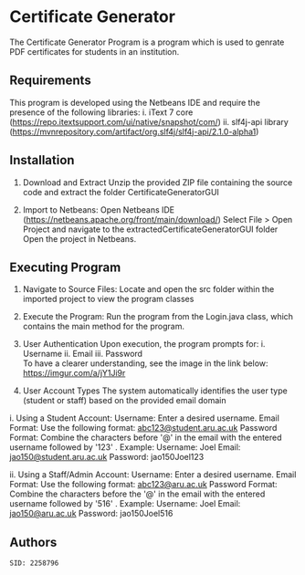# Certificate Generator 
 
The Certificate Generator Program is a program which is used to genrate PDF certificates for students in an institution. 


## Requirements

This program is developed using the Netbeans IDE and require the presence of the following libraries:
i.  iText 7 core (https://repo.itextsupport.com/ui/native/snapshot/com/)
ii. slf4j-api library (https://mvnrepository.com/artifact/org.slf4j/slf4j-api/2.1.0-alpha1)


## Installation

1. Download and Extract
        Unzip the provided ZIP file containing the source code and extract the folder CertificateGeneratorGUI

2. Import to Netbeans:
        Open Netbeans IDE (https://netbeans.apache.org/front/main/download/)
        Select File > Open Project and navigate to the extractedCertificateGeneratorGUI folder
        Open the project in Netbeans.


## Executing Program

1.  Navigate to Source Files:
        Locate and open the src folder within the imported project to view the program classes
2.  Execute the Program:
        Run the program from the Login.java class, which contains the main method for the program.
3.  User Authentication 
        Upon execution, the program prompts for:
        i.   Username
        ii.  Email
         iii. Password  
To have a clearer understanding, see the image in the link below: https://imgur.com/a/jY1Ji9r

4. User Account Types
 The system automatically identifies the user type (student or staff) based on the provided email domain
 
 i.  Using a Student Account: 
        Username: Enter a desired username.
        Email Format: Use the following format: abc123@student.aru.ac.uk 
        Password Format: Combine the characters before '@' in the email with the entered username followed by '123' .
        Example: 
        Username: Joel
        Email: jao150@student.aru.ac.uk
        Password: jao150Joel123

 ii. Using a Staff/Admin Account:
        Username: Enter a desired username.
        Email Format: Use the following format: abc123@aru.ac.uk
        Password Format: Combine the characters before the '@' in the email with the entered username followed by '516' .
        Example:
        Username: Joel
        Email: jao150@aru.ac.uk
        Password: jao150Joel516

## Authors
    SID: 2258796



